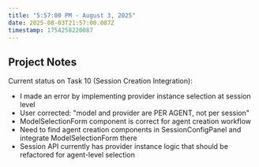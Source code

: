 ```yaml
---
title: "5:57:00 PM - August 3, 2025"
date: 2025-08-03T21:57:00.087Z
timestamp: 1754258220087
---
```


## Project Notes

Current status on Task 10 (Session Creation Integration):
- I made an error by implementing provider instance selection at session level
- User corrected: "model and provider are PER AGENT, not per session"
- ModelSelectionForm component is correct for agent creation workflow
- Need to find agent creation components in SessionConfigPanel and integrate ModelSelectionForm there
- Session API currently has provider instance logic that should be refactored for agent-level selection
